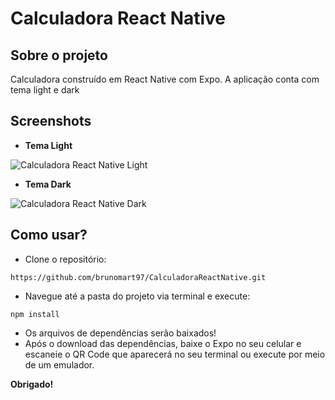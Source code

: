 # Calculadora React Native
## Sobre o projeto
Calculadora construído em React Native com Expo. A aplicação conta com tema light e dark
## Screenshots
* **Tema Light**

![Calculadora React Native Light](https://github.com/brunomart97/CalculadoraReactNative/blob/main/img/img-light.jpg)

* **Tema Dark**

![Calculadora React Native Dark](https://github.com/brunomart97/CalculadoraReactNative/blob/main/img/img-dark.jpg)

## Como usar?
* Clone o repositório:
````
https://github.com/brunomart97/CalculadoraReactNative.git
````
* Navegue até a pasta do projeto via terminal e execute:
````
npm install
````
* Os arquivos de dependências serão baixados!
* Após o download das dependências, baixe o Expo no seu celular e escaneie o QR Code que aparecerá no seu terminal ou execute por meio de um emulador.

**Obrigado!**
